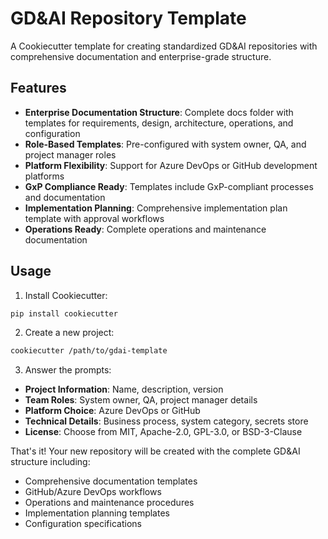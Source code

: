 # GD&AI Repository Template

A Cookiecutter template for creating standardized GD&AI repositories with comprehensive documentation and enterprise-grade structure.

## Features

- **Enterprise Documentation Structure**: Complete docs folder with templates for requirements, design, architecture, operations, and configuration
- **Role-Based Templates**: Pre-configured with system owner, QA, and project manager roles
- **Platform Flexibility**: Support for Azure DevOps or GitHub development platforms
- **GxP Compliance Ready**: Templates include GxP-compliant processes and documentation
- **Implementation Planning**: Comprehensive implementation plan template with approval workflows
- **Operations Ready**: Complete operations and maintenance documentation

## Usage

1. Install Cookiecutter:
```bash
pip install cookiecutter
```

2. Create a new project:
```bash
cookiecutter /path/to/gdai-template
```

3. Answer the prompts:
- **Project Information**: Name, description, version
- **Team Roles**: System owner, QA, project manager details
- **Platform Choice**: Azure DevOps or GitHub
- **Technical Details**: Business process, system category, secrets store
- **License**: Choose from MIT, Apache-2.0, GPL-3.0, or BSD-3-Clause

That's it! Your new repository will be created with the complete GD&AI structure including:
- Comprehensive documentation templates
- GitHub/Azure DevOps workflows
- Operations and maintenance procedures
- Implementation planning templates
- Configuration specifications